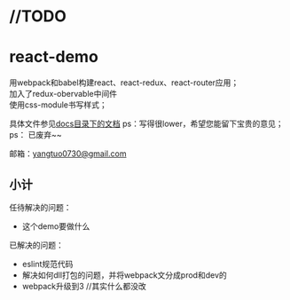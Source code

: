 # //TODO

# react-demo
用webpack和babel构建react、react-redux、react-router应用；  
加入了redux-obervable中间件    
使用css-module书写样式； 
 
具体文件参见[docs目录下的文档](./docs/README.md)
ps：写得很lower，希望您能留下宝贵的意见；  
ps： 已废弃~~

邮箱：yangtuo0730@gmail.com


## 小计

任待解决的问题：

- 这个demo要做什么



已解决的问题：

- eslint规范代码
- 解决如何dll打包的问题，并将webpack文分成prod和dev的
- webpack升级到3 //其实什么都没改




